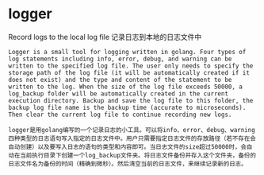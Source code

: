 # logger
Record logs to the local log file 记录日志到本地的日志文件中


	Logger is a small tool for logging written in golang. Four types of log statements including info, error, debug, and warning can be written to the specified log file. The user only needs to specify the storage path of the log file (it will be automatically created if it does not exist) and the type and content of the statement to be written to the log. When the size of the log file exceeds 50000, a log_backup folder will be automatically created in the current execution directory. Backup and save the log file to this folder, the backup log file name is the backup time (accurate to microseconds). Then clear the current log file to continue recording new logs.
    
	logger是用golang编写的一个记录日志的小工具。可以将info、error、debug、warning四种类型的日志语句写入指定的日志文件中。用户只需要指定日志文件的存放路径（若不存在会自动创建）以及要写入日志的语句的类型和内容即可。当日志文件的size超过50000时，会自动在当前执行目录下创建一个log_backup文件夹。将日志文件备份并存入这个文件夹，备份的日志文件名为备份的时间（精确到微秒）。然后清空当前的日志文件，来继续记录新的日志。
